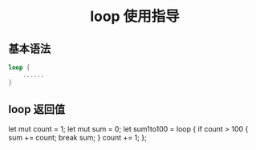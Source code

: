 # <center> loop 使用指导</center>

## 基本语法
```rust
loop {
    ......
}
```

## loop 返回值
let mut count = 1;
let mut sum = 0;
let sum1to100 = loop {
    if count > 100 {
        sum += count;
        break sum;
    }
    count += 1;
};
